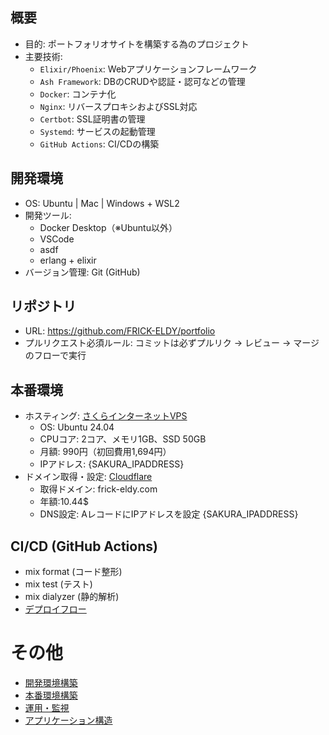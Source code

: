 ## 概要
- 目的: ポートフォリオサイトを構築する為のプロジェクト
- 主要技術:
  - `Elixir/Phoenix`: Webアプリケーションフレームワーク
  - `Ash Framework`: DBのCRUDや認証・認可などの管理
  - `Docker`: コンテナ化
  - `Nginx`: リバースプロキシおよびSSL対応
  - `Certbot`: SSL証明書の管理
  - `Systemd`: サービスの起動管理
  - `GitHub Actions`: CI/CDの構築

## 開発環境
- OS: Ubuntu | Mac | Windows + WSL2
- 開発ツール:
  - Docker Desktop（※Ubuntu以外）
  - VSCode
  - asdf
  - erlang + elixir
- バージョン管理: Git (GitHub)

## リポジトリ
- URL: https://github.com/FRICK-ELDY/portfolio
- プルリクエスト必須ルール: コミットは必ずプルリク → レビュー → マージ のフローで実行

## 本番環境
- ホスティング: [さくらインターネットVPS](https://secure.sakura.ad.jp/)
  - OS: Ubuntu 24.04
  - CPUコア: 2コア、メモリ1GB、SSD 50GB
  - 月額: 990円（初回費用1,694円）
  - IPアドレス: {SAKURA_IPADDRESS}
- ドメイン取得・設定: [Cloudflare](https://dash.cloudflare.com/)
  - 取得ドメイン: frick-eldy.com
  - 年額:10.44$
  - DNS設定: AレコードにIPアドレスを設定 {SAKURA_IPADDRESS}

## CI/CD (GitHub Actions)
- mix format (コード整形)
- mix test (テスト)
- mix dialyzer (静的解析)
- [デプロイフロー](./doc/deploy_flow.md)

# その他
- [開発環境構築](./doc/dev_env_build.md)
- [本番環境構築](./doc/prod_env_build.md)
- [運用・監視](./doc/operation_monitoring.md)
- [アプリケーション構造](./doc/application_structure.md)
